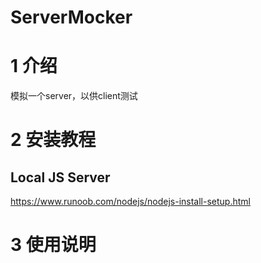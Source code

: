 # ServerMocker

# 1 介绍

模拟一个server，以供client测试

# 2 安装教程

##  Local JS Server
https://www.runoob.com/nodejs/nodejs-install-setup.html


# 3 使用说明
